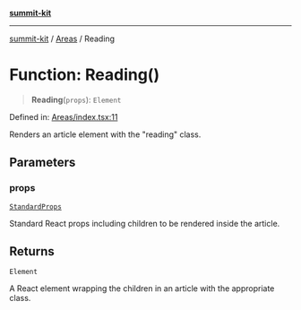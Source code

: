[**summit-kit**](../../README.md)

***

[summit-kit](../../modules.md) / [Areas](../README.md) / Reading

# Function: Reading()

> **Reading**(`props`): `Element`

Defined in: [Areas/index.tsx:11](https://github.com/andrewgremlich/summit-kit/blob/544a7c8881fedc9d0ebef93a3122f1b8ef030fe1/src/react/Areas/index.tsx#L11)

Renders an article element with the "reading" class.

## Parameters

### props

[`StandardProps`](../../Types/general/type-aliases/StandardProps.md)

Standard React props including children to be rendered inside the article.

## Returns

`Element`

A React element wrapping the children in an article with the appropriate class.
